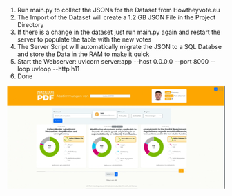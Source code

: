 1. Run main.py to collect the JSONs for the Dataset from Howtheyvote.eu
2. The Import of the Dataset will create a 1.2 GB JSON File in the Project Directory
3. If there is a change in the dataset just run main.py again and restart the server to populate the table with the new votes
3. The Server Script will automatically migrate the JSON to a SQL Databse and store the Data in the RAM to make it quick
4. Start the Webserver: uvicorn server:app --host 0.0.0.0 --port 8000 --loop uvloop --http h11
5. Done

![image info](Example.png)